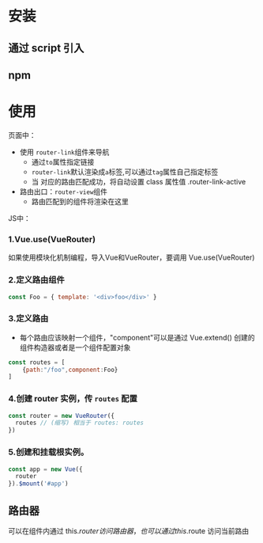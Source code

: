 # 安装
## 通过 script 引入

## npm

## 

# 使用

页面中：
- 使用 `router-link`组件来导航
    - 通过`to`属性指定链接
    - `router-link`默认渲染成`a`标签,可以通过`tag`属性自己指定标签
    - 当 <router-link> 对应的路由匹配成功，将自动设置 class 属性值 .router-link-active
- 路由出口：`router-view`组件
    - 路由匹配到的组件将渲染在这里

JS中：

### 1.Vue.use(VueRouter)
如果使用模块化机制编程，导入Vue和VueRouter，要调用 Vue.use(VueRouter)
### 2.定义路由组件
```javascript
const Foo = { template: '<div>foo</div>' }
```
### 3.定义路由
- 每个路由应该映射一个组件，"component"可以是通过 Vue.extend() 创建的组件构造器或者是一个组件配置对象
```javascript
const routes = [
    {path:"/foo",component:Foo}
]
```
### 4.创建 router 实例，传 `routes` 配置

```javascript
const router = new VueRouter({
  routes // (缩写) 相当于 routes: routes
})
```

### 5.创建和挂载根实例。
```javascript
const app = new Vue({
  router
}).$mount('#app')
```

## 路由器
可以在组件内通过 this.$router 访问路由器，也可以通过 this.$route 访问当前路由 

